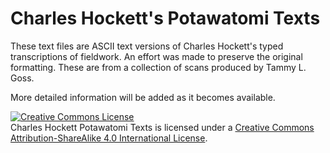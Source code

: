 # Charles Hockett's Potawatomi Texts

These text files are ASCII text versions of Charles Hockett's typed
transcriptions of fieldwork. An effort was made to preserve the
original formatting. These are from a collection of scans produced by
Tammy L. Goss.

More detailed information will be added as it becomes available.

<a rel="license"
href="http://creativecommons.org/licenses/by-sa/4.0/"><img
alt="Creative Commons License" style="border-width:0"
src="https://i.creativecommons.org/l/by-sa/4.0/88x31.png" /></a><br
/><span xmlns:dct="http://purl.org/dc/terms/"
property="dct:title">Charles Hockett Potawatomi Texts</span> is
licensed under a <a rel="license"
href="http://creativecommons.org/licenses/by-sa/4.0/">Creative Commons
Attribution-ShareAlike 4.0 International License</a>.
